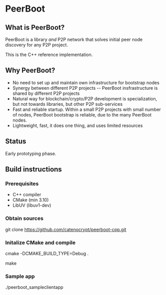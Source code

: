 # PeerBoot
## What is PeerBoot?
PeerBoot is a library _and_ P2P network that solves initial peer node discovery for any P2P project.

This is the C++ reference implementation.

## Why PeerBoot?
* No need to set up and maintain own infrastructure for bootstrap nodes
* Synergy between different P2P projects -- PeerBoot insfrastructure is shared by different P2P projects
* Natural way for blockchain/crypto/P2P development is specialization, but not towards libraries, but other P2P sub-services
* Fast and reliable startup.  Within a small P2P projects with small number of nodes, PeerBoot bootstrap is reliable, due to the many PeerBoot nodes.
* Lightweight, fast, it does one thing, and uses limited resources

## Status
Early prototyping phase.

## Build instructions

### Prerequisites
* C++ compiler
* CMake (min 3.10)
* LibUV (libuv1-dev)

### Obtain sources
git clone https://github.com/catenocrypt/peerboot-cpp.git

### Initalize CMake and compile
cmake -DCMAKE_BUILD_TYPE=Debug .

make

### Sample app
./peerboot_sampleclientapp



